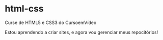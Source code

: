 # html-css
 Curse de HTML5 e CSS3 do CursoemVídeo

Estou aprendendo a criar sites, e agora vou gerenciar meus repocitórios!
